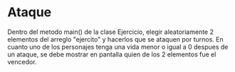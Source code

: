 # Ataque
Dentro del metodo main() de la clase Ejercicio, elegir aleatoriamente 2 elementos del arreglo "ejercito" y hacerlos que se ataquen por turnos. En cuanto uno de los personajes tenga una vida menor o igual a 0 despues de un ataque, se debe mostrar en pantalla quien de los 2 elementos fue el vencedor.
